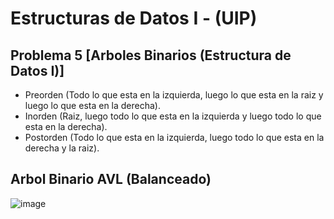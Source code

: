 # Estructuras de Datos I - (UIP)

## Problema 5 [Arboles Binarios (Estructura de Datos I)]

- Preorden (Todo lo que esta en la izquierda, luego lo que esta en la raiz y luego lo que esta en la derecha).
- Inorden (Raiz, luego todo lo que esta en la izquierda y luego todo lo que esta en la derecha).
- Postorden (Todo lo que esta en la izquierda, luego todo lo que esta en la derecha y la raiz).

## Arbol Binario AVL (Balanceado)
![image](https://github.com/user-attachments/assets/c794ce20-9027-4bdb-8973-dda911f95fac)
